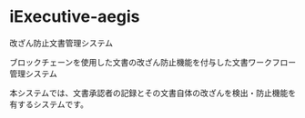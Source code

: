 # iExecutive-aegis

改ざん防止文書管理システム

ブロックチェーンを使用した文書の改ざん防止機能を付与した文書ワークフロー管理システム

本システムでは、文書承認者の記録とその文書自体の改ざんを検出・防止機能を有するシステムです。
